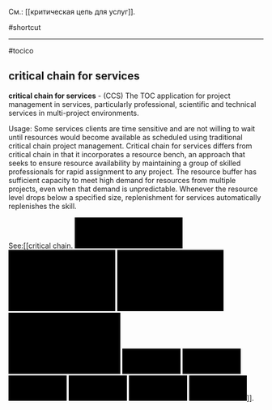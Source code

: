 См.: [[критическая цепь для услуг]].

#shortcut




<hr/>

#tocico

## critical chain for services

<b>critical chain for services</b> - (CCS)  The TOC application for project management in services, particularly professional, scientific and technical services in multi-project environments.



Usage: Some services clients are time sensitive and are not willing to wait until resources would become available as scheduled using traditional critical chain project management.  Critical chain for services differs from critical chain in that it incorporates a resource bench, an approach that seeks to ensure resource availability by maintaining a group of skilled professionals for rapid assignment to any project.  The resource buffer has sufficient capacity to meet high demand for resources from multiple projects, even when that demand is unpredictable. Whenever the resource level drops below a specified size, replenishment for services automatically replenishes the skill. 



See:[[critical chain.   <img src="./tocico_dictionary_2nd_editio-37_1.png"/>  <img src="./tocico_dictionary_2nd_editio-37_2.png"/>  <img src="./tocico_dictionary_2nd_editio-37_3.png"/>  <img src="./tocico_dictionary_2nd_editio-37_4.png"/>  <img src="./tocico_dictionary_2nd_editio-37_5.png"/>  <img src="./tocico_dictionary_2nd_editio-37_6.png"/>  <img src="./tocico_dictionary_2nd_editio-37_7.png"/>  <img src="./tocico_dictionary_2nd_editio-37_8.png"/>  <img src="./tocico_dictionary_2nd_editio-37_9.png"/>  <img src="./tocico_dictionary_2nd_editio-37_10.png"/>]].
